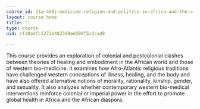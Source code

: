 ```yaml
---
course_id: 21a-460j-medicine-religion-and-politics-in-africa-and-the-african-diaspora-spring-2005
layout: course_home
title: ''
type: course
uid: cfd8adfc1272e482309ee509f5cdcad8

---
```

This course provides an exploration of colonial and postcolonial clashes between theories of healing and embodiment in the African world and those of western bio-medicine. It examines how Afro-Atlantic religious traditions have challenged western conceptions of illness, healing, and the body and have also offered alternative notions of morality, rationality, kinship, gender, and sexuality. It also analyzes whether contemporary western bio-medical interventions reinforce colonial or imperial power in the effort to promote global health in Africa and the African diaspora.
